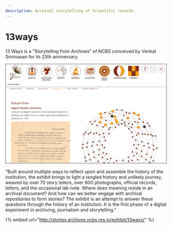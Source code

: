 ```yaml
---
description: Archival storytelling of Scientific records
---
```


# 13ways

13 Ways is a "Storytelling from Archives" of NCBS conceived by Venkat Srinivasan for its 25th anniversary.

![](../.gitbook/assets/13ways.png)

"Built around multiple ways to reflect upon and assemble the history of the institution, the exhibit brings to light a tangled history and unlikely journey, weaved by over 70 story tellers, over 600 photographs, official records, letters, and the occasional lab note. Where does meaning reside in an archival document? And how can we better engage with archival repositories to form stories? The exhibit is an attempt to answer these questions through the history of an institution. It is the first phase of a digital experiment in archiving, journalism and storytelling."

{% embed url="http://stories.archives.ncbs.res.in/exhibit/13ways/" %}

